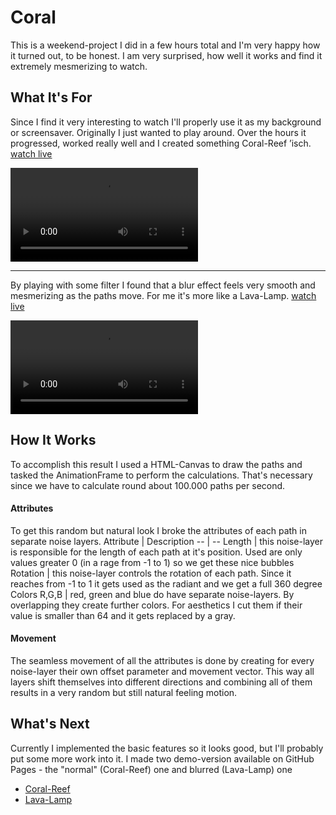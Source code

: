 # Coral
This is a weekend-project I did in a few hours total and I'm very happy how it turned out, to be honest. I am very surprised, how well it works and find it extremely mesmerizing to watch.


## What It's For
Since I find it very interesting to watch I'll properly use it as my background or screensaver.
Originally I just wanted to play around. Over the hours it progressed, worked really well and I created something Coral-Reef ’isch.
[watch live](https://jason-rietzke.github.io/coral/index.html)

![](https://user-images.githubusercontent.com/28512517/114315255-6b72fa00-9afe-11eb-8bd5-192b7de1da83.mp4)

---

By playing with some filter I found that a blur effect feels very smooth and mesmerizing as the paths move. For me it's more like a Lava-Lamp.
[watch live](https://jason-rietzke.github.io/coral/blured.html)

![](https://user-images.githubusercontent.com/28512517/114315262-73cb3500-9afe-11eb-859f-ecd607a3e907.mp4)



## How It Works
To accomplish this result I used a HTML-Canvas to draw the paths and tasked the AnimationFrame to perform the calculations. That's necessary since we have to calculate round about 100.000 paths per second.

#### Attributes
To get this random but natural look I broke the attributes of each path in separate noise layers.
Attribute | Description
-- | --
Length | this noise-layer is responsible for the length of each path at it's position. Used are only values greater 0 (in a rage from -1 to 1) so we get these nice bubbles
Rotation | this noise-layer controls the rotation of each path. Since it reaches from -1 to 1 it gets used as the radiant and we get a full 360 degree
Colors R,G,B | red, green and blue do have separate noise-layers. By overlapping they create further colors. For aesthetics I cut them if their value is smaller than 64 and it gets replaced by a gray.

#### Movement
The seamless movement of all the attributes is done by creating for every noise-layer their own offset parameter and movement vector. This way all layers shift themselves into different directions and combining all of them results in a very random but still natural feeling motion.


## What's Next
Currently I implemented the basic features so it looks good, but I'll probably put some more work into it.
I made two demo-version available on GitHub Pages - the "normal" (Coral-Reef) one and blurred (Lava-Lamp) one
* [Coral-Reef](https://jason-rietzke.github.io/coral/index.html)
* [Lava-Lamp](https://jason-rietzke.github.io/coral/blured.html)
